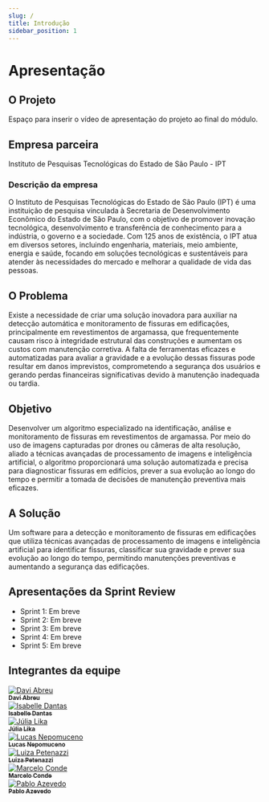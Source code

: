 ```yaml
---
slug: /
title: Introdução
sidebar_position: 1
---
```


# Apresentação

## O Projeto
Espaço para inserir o vídeo de apresentação do projeto ao final do módulo.

## Empresa parceira
Instituto de Pesquisas Tecnológicas do Estado de São Paulo - IPT

### Descrição da empresa
O Instituto de Pesquisas Tecnológicas do Estado de São Paulo (IPT) é uma instituição de pesquisa vinculada à Secretaria de Desenvolvimento Econômico do Estado de São Paulo, com o objetivo de promover inovação tecnológica, desenvolvimento e transferência de conhecimento para a indústria, o governo e a sociedade. Com 125 anos de existência, o IPT atua em diversos setores, incluindo engenharia, materiais, meio ambiente, energia e saúde, focando em soluções tecnológicas e sustentáveis para atender às necessidades do mercado e melhorar a qualidade de vida das pessoas.

## O Problema
Existe a necessidade de criar uma solução inovadora para auxiliar na detecção automática e monitoramento de fissuras em edificações, principalmente em revestimentos de argamassa, que frequentemente causam risco à integridade estrutural das construções e aumentam os custos com manutenção corretiva. A falta de ferramentas eficazes e automatizadas para avaliar a gravidade e a evolução dessas fissuras pode resultar em danos imprevistos, comprometendo a segurança dos usuários e gerando perdas financeiras significativas devido à manutenção inadequada ou tardia.

## Objetivo
Desenvolver um algoritmo especializado na identificação, análise e monitoramento de fissuras em revestimentos de argamassa. Por meio do uso de imagens capturadas por drones ou câmeras de alta resolução, aliado a técnicas avançadas de processamento de imagens e inteligência artificial, o algoritmo proporcionará uma solução automatizada e precisa para diagnosticar fissuras em edifícios, prever a sua evolução ao longo do tempo e permitir a tomada de decisões de manutenção preventiva mais eficazes.

## A Solução
Um software para a detecção e monitoramento de fissuras em edificações que utiliza técnicas avançadas de processamento de imagens e inteligência artificial para identificar fissuras, classificar sua gravidade e prever sua evolução ao longo do tempo, permitindo manutenções preventivas e aumentando a segurança das edificações.

## Apresentações da Sprint Review

- Sprint 1: Em breve
- Sprint 2: Em breve
- Sprint 3: Em breve
- Sprint 4: Em breve
- Sprint 5: Em breve

## Integrantes da equipe

<div style={{ display: 'flex', flexWrap: 'wrap', justifyContent: 'center' }}>
  <div style={{ margin: 10, textAlign: 'center' }}>
    <a href="https://www.linkedin.com/in/davi-abreu-da-silveira/">
      <img src={require("../static/img/Davi.png").default} style={{ borderRadius: '10%', width: 120 }} alt="Davi Abreu" />
      <br />
      <sub><b>Davi Abreu</b></sub>
    </a>
  </div>
  <div style={{ margin: 10, textAlign: 'center' }}>
    <a href="https://www.linkedin.com/in/iisabelledantas/">
      <img src={require("../static/img/Isa.png").default} style={{ borderRadius: '10%', width: 120 }} alt="Isabelle Dantas" />
      <br />
      <sub><b>Isabelle Dantas</b></sub>
    </a>
  </div>
  <div style={{ margin: 10, textAlign: 'center' }}>
    <a href="https://www.linkedin.com/in/julia-lika-ishikawa">
      <img src={require("../static/img/Lika.png").default} style={{ borderRadius: '10%', width: 120 }} alt="Júlia Lika" />
      <br />
      <sub><b>Júlia Lika</b></sub>
    </a>
  </div>
  <div style={{ margin: 10, textAlign: 'center' }}>
    <a href="https://www.linkedin.com/in/lucas-nepomuceno-ismart/">
      <img src={require("../static/img/Lucas.png").default} style={{ borderRadius: '10%', width: 120 }} alt="Lucas Nepomuceno" />
      <br />
      <sub><b>Lucas Nepomuceno</b></sub>
    </a>
  </div>
  <div style={{ margin: 10, textAlign: 'center' }}>
    <a href="https://www.linkedin.com/in/luizapetenazzi">
      <img src={require("../static/img/Luiza.png").default} style={{ borderRadius: '10%', width: 120 }} alt="Luiza Petenazzi" />
      <br />
      <sub><b>Luiza Petenazzi</b></sub>
    </a>
  </div>
  <div style={{ margin: 10, textAlign: 'center' }}>
    <a href="https://www.linkedin.com/in/marcelo-c-3257702bb/">
      <img src={require("../static/img/Marcelo.png").default} style={{ borderRadius: '10%', width: 120 }} alt="Marcelo Conde" />
      <br />
      <sub><b>Marcelo Conde</b></sub>
    </a>
  </div>
  <div style={{ margin: 10, textAlign: 'center' }}>
    <a href="https://www.linkedin.com/in/pabloazevedo/">
      <img src={require("../static/img/Pablo.png").default} style={{ borderRadius: '10%', width: 120 }} alt="Pablo Azevedo" />
      <br />
      <sub><b>Pablo Azevedo</b></sub>
    </a>
  </div>
</div>
